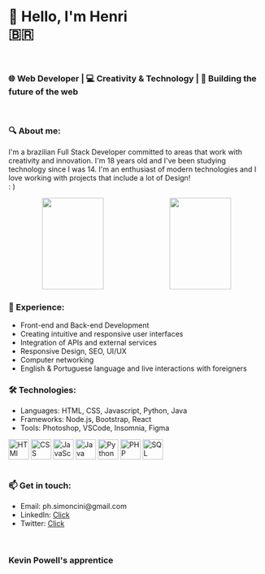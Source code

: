 <h1>👋 Hello, I'm Henri <br /> 🇧🇷</h1>

<br />
<h3>🌐 Web Developer | 💻 Creativity & Technology | 🚀 Building the future of the web</h3> <br />
<h3>🔍 About me:</h3>
<p>I'm a brazilian Full Stack Developer committed to areas that work with creativity and innovation. I'm 18 years old and I've been studying technology since I was 14. I'm an enthusiast of modern technologies and I love working with projects that include a lot of Design! <br /> : ) </p>
<div align="center">
  <img height="180em" width="49%" src="https://github-readme-stats.vercel.app/api?username=henrieb&show_icons=true&hide=stars,issues&theme=midnight-purple">
  <img height="180em" width="49%" src="https://github-readme-stats.vercel.app/api/top-langs/?username=henrieb&layout=compact&theme=midnight-purple"/>
</div>
<h3>💼 Experience:</h3>
<ul>
  <li>Front-end and Back-end Development</li>
  <li>Creating intuitive and responsive user interfaces</li>
  <li>Integration of APIs and external services</li>
  <li>Responsive Design, SEO, UI/UX</li>
  <li>Computer networking</li>
  <li>English & Portuguese language and live interactions with foreigners</li>
</ul>
<h3>🛠️ Technologies:</h3>
<ul>
  <li>Languages: HTML, CSS, Javascript, Python, Java</li>
  <li>Frameworks: Node.js, Bootstrap, React</li>
  <li>Tools: Photoshop, VSCode, Insomnia, Figma</li>
</ul>
<div>
<img align="center" alt="HTMl" height="40" width="40" src="https://cdn.jsdelivr.net/gh/devicons/devicon/icons/html5/html5-original.svg"/>
  <img align="center" alt="CSS"  height="40" width="40" src="https://cdn.jsdelivr.net/gh/devicons/devicon/icons/css3/css3-original.svg"/>    
  <img align="center" alt="JavaScript"   height="40" width="40" src="https://cdn.jsdelivr.net/gh/devicons/devicon/icons/javascript/javascript-original.svg"/>
  <img align="center" alt="Java" height="40" width="40" src="https://cdn.jsdelivr.net/gh/devicons/devicon/icons/java/java-original.svg"/>
  <img align="center" alt="Python"   height="40" width="40" src="https://cdn.jsdelivr.net/gh/devicons/devicon/icons/python/python-original.svg"/>
  <img align="center" alt="PHP"  height="40" width="40" src="https://cdn.jsdelivr.net/gh/devicons/devicon/icons/php/php-original.svg"/>
  <img align="center" alt="SQL"  height="40" width="40" src="https://cdn.jsdelivr.net/gh/devicons/devicon/icons/mysql/mysql-original.svg" />
  </div>
<div>
<br />
<h3>📫 Get in touch:</h3>
<ul>
<li>Email: ph.simoncini@gmail.com</li>
<li>LinkedIn: <a href="https://www.linkedin.com/in/henri-eb-a71453276/">Click</a></li>
<li>Twitter: <a href="https://twitter.com/henritdb">Click</a></li>
</ul>
<br />
<h3>Kevin Powell's apprentice</h3>
